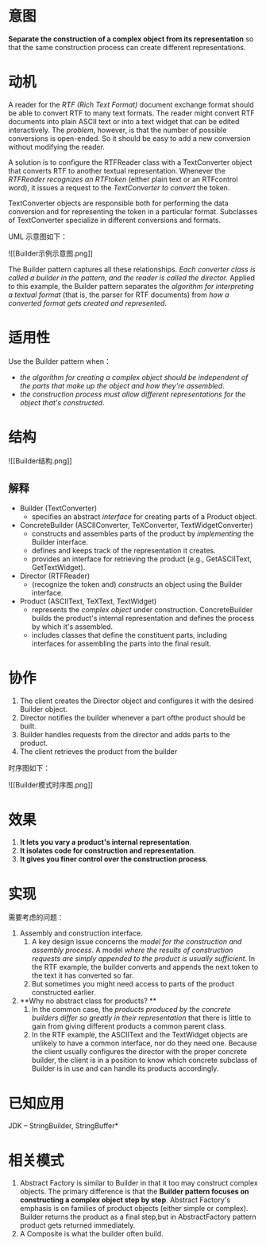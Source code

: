 # 意图
**Separate the construction of a complex object from its representation** so that the same construction process can create different representations.

# 动机
A reader for the *RTF (Rich Text Format)* document exchange format should be able to convert RTF to many text formats. The reader might convert RTF documents into plain ASCII text or into a text widget that can be edited interactively. 
The *problem*, however, is that the number of possible conversions is open-ended. So it should be easy to add a new conversion without modifying the reader. 

A solution is to configure the RTFReader class with a TextConverter object that converts RTF to another textual representation. Whenever the *RTFReader recognizes an RTFtoken* (either plain text or an RTFcontrol word), it issues a request to the *TextConverter to convert* the token. 

TextConverter objects are responsible both for performing the data conversion and for representing the token in a particular format. Subclasses of TextConverter specialize in different conversions and formats.

UML 示意图如下：

![[Builder示例示意图.png]]

The Builder pattern captures all these relationships. *Each converter class is called a builder in the pattern, and the reader is called the director.* Applied to this example, the Builder pattern separates the *algorithm for interpreting a textual format* (that is, the parser for RTF documents) from *how a converted format gets created and represented*.

# 适用性
Use the Builder pattern when：
- *the algorithm for creating a complex object should be independent of the parts that make up the object and how they're assembled*. 
- *the construction process must allow different representations for the object that's constructed*.

# 结构
![[Builder结构.png]]

## 解释
- Builder (TextConverter) 
	-  specifies an abstract *interface* for creating parts of a Product object. 
-  ConcreteBuilder (ASCIIConverter, TeXConverter, TextWidgetConverter) 
	-  constructs and assembles parts of the product by *implementing* the Builder interface. 
	-  defines and keeps track of the representation it creates. 
	-  provides an interface for retrieving the product (e.g., GetASCIIText, GetTextWidget). 
-  Director (RTFReader) 
	- (recognize the token and) *constructs* an object using the Builder interface. 
-  Product (ASCIIText, TeXText, TextWidget) 
	-  represents the *complex object* under construction. ConcreteBuilder builds the product's internal representation and defines the process by which it's assembled. 
	-  includes classes that define the constituent parts, including interfaces for assembling the parts into the final result.

# 协作
1. The client creates the Director object and configures it with the desired Builder object.
2. Director notifies the builder whenever a part ofthe product should be built. 
3. Builder handles requests from the director and adds parts to the product. 
4. The client retrieves the product from the builder

时序图如下：

![[Builder模式时序图.png]]


# 效果
1. **It lets you vary a product's internal representation**.
2. **It isolates code for construction and representation**.
3. **It gives you finer control over the construction process**.


# 实现
需要考虑的问题：
1. Assembly and construction interface. 
	1. A key design issue concerns the *model for the construction and assembly process*. A model *where the results of construction requests are simply appended to the product is usually sufficient*. In the RTF example, the builder converts and appends the next token to the text it has converted so far. 
	2. But sometimes you might need access to parts of the product constructed earlier.
2. **Why no abstract class for products? **
	1. In the common case, the *products produced by the concrete builders differ so greatly in their representation* that there is little to gain from giving different products a common parent class. 
	2. In the RTF example, the ASCIIText and the TextWidget objects are unlikely to have a common interface, nor do they need one. Because the client usually configures the director with the proper concrete builder, the client is in a position to know which concrete subclass of Builder is in use and can handle its products accordingly.


# 已知应用

JDK – StringBuilder, StringBuffer*

# 相关模式
1. Abstract Factory  is similar to Builder in that it too may construct complex objects. The primary difference is that the **Builder pattern focuses on constructing a complex object step by step**. Abstract Factory's emphasis is on families of product objects (either simple or complex). Builder returns the product as a final step,but in AbstractFactory pattern product gets returned immediately. 
2. A Composite is what the builder often build.

